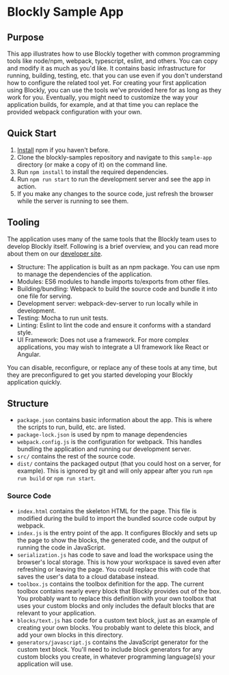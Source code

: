# Blockly Sample App

## Purpose

This app illustrates how to use Blockly together with common programming tools like node/npm, webpack, typescript, eslint, and others. You can copy and modify it as much as you'd like. It contains basic infrastructure for running, building, testing, etc. that you can use even if you don't understand how to configure the related tool yet. For creating your first application using Blockly, you can use the tools we've provided here for as long as they work for you. Eventually, you might need to customize the way your application builds, for example, and at that time you can replace the provided webpack configuration with your own.

## Quick Start

1. [Install](https://docs.npmjs.com/downloading-and-installing-node-js-and-npm) npm if you haven't before.
2. Clone the blockly-samples repository and navigate to this `sample-app` directory (or make a copy of it) on the command line.
3. Run `npm install` to install the required dependencies.
4. Run `npm run start` to run the development server and see the app in action.
5. If you make any changes to the source code, just refresh the browser while the server is running to see them.

## Tooling

The application uses many of the same tools that the Blockly team uses to develop Blockly itself. Following is a brief overview, and you can read more about them on our [developer site](https://developers.google.com/blockly/guides/contribute/get-started/development_tools). 

- Structure: The application is built as an npm package. You can use npm to manage the dependencies of the application.
- Modules: ES6 modules to handle imports to/exports from other files.
- Building/bundling: Webpack to build the source code and bundle it into one file for serving.
- Development server: webpack-dev-server to run locally while in development.
- Testing: Mocha to run unit tests.
- Linting: Eslint to lint the code and ensure it conforms with a standard style.
- UI Framework: Does not use a framework. For more complex applications, you may wish to integrate a UI framework like React or Angular.

You can disable, reconfigure, or replace any of these tools at any time, but they are preconfigured to get you started developing your Blockly application quickly.

## Structure

- `package.json` contains basic information about the app. This is where the scripts to run, build, etc. are listed.
- `package-lock.json` is used by npm to manage dependencies
- `webpack.config.js` is the configuration for webpack. This handles bundling the application and running our development server.
- `src/` contains the rest of the source code.
- `dist/` contains the packaged output (that you could host on a server, for example). This is ignored by git and will only appear after you run `npm run build` or `npm run start`.

### Source Code

- `index.html` contains the skeleton HTML for the page. This file is modified during the build to import the bundled source code output by webpack.
- `index.js` is the entry point of the app. It configures Blockly and sets up the page to show the blocks, the generated code, and the output of running the code in JavaScript.
- `serialization.js` has code to save and load the workspace using the browser's local storage. This is how your workspace is saved even after refreshing or leaving the page. You could replace this with code that saves the user's data to a cloud database instead.
- `toolbox.js` contains the toolbox definition for the app. The current toolbox contains nearly every block that Blockly provides out of the box. You probably want to replace this definition with your own toolbox that uses your custom blocks and only includes the default blocks that are relevant to your application.
- `blocks/text.js` has code for a custom text block, just as an example of creating your own blocks. You probably want to delete this block, and add your own blocks in this directory.
- `generators/javascript.js` contains the JavaScript generator for the custom text block. You'll need to include block generators for any custom blocks you create, in whatever programming language(s) your application will use.
